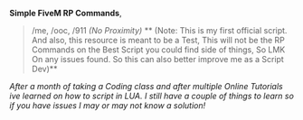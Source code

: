 **Simple FiveM RP Commands**, 
> /me, /ooc, /911 *(No Proximity)*
** (Note: This is my first official script. And also, this resource is meant to be a Test, This will not be the RP Commands on the Best Script you could find side of things, So LMK On any issues found. So this can also better improve me as a Script Dev)**

*After a month of taking a Coding class  and after multiple Online Tutorials ive learned on how to script in LUA. I still have a couple of things to learn so if you have issues I may or may not know a solution!*
